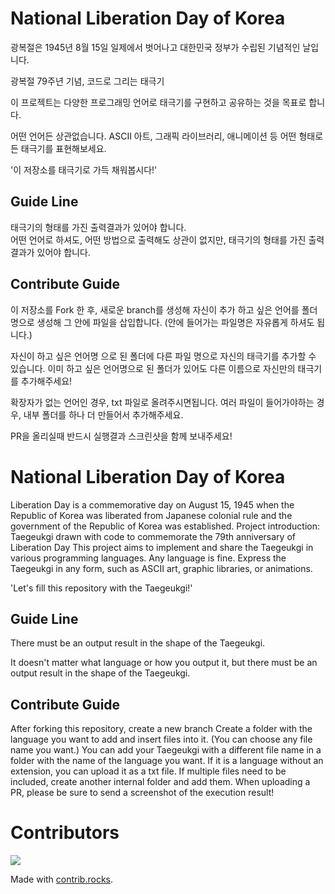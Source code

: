 # National Liberation Day of Korea

광복절은 1945년 8월 15일 일제에서 벗어나고 대한민국 정부가 수립된 기념적인 날입니다.

광복절 79주년 기념, 코드로 그리는 태극기

이 프로젝트는 다양한 프로그래밍 언어로 태극기를 구현하고 공유하는 것을 목표로 합니다.

어떤 언어든 상관없습니다.
ASCII 아트, 그래픽 라이브러리, 애니메이션 등 어떤 형태로든 태극기를 표현해보세요.    

'이 저장소를 태극기로 가득 채워봅시다!'

## Guide Line   
태극기의 형태를 가진 출력결과가 있어야 합니다.     
어떤 언어로 하셔도, 어떤 방법으로 출력해도 상관이 없지만, 태극기의 형태를 가진 출력결과가 있어야 합니다.   

## Contribute Guide
이 저장소를 Fork 한 후, 새로운 branch를 생성해
자신이 추가 하고 싶은 언어를 폴더 명으로 생성해 그 안에 파일을 삽입합니다.
(안에 들어가는 파일명은 자유롭게 하셔도 됩니다.)

자신이 하고 싶은 언어명 으로 된 폴더에 다른 파일 명으로 자신의 태극기를 추가할 수 있습니다. 이미 하고 싶은 언어명으로 된 폴더가 있어도 다른 이름으로 자신만의 태극기를 추가해주세요!

확장자가 없는 언어인 경우, txt 파일로 올려주시면됩니다.
여러 파일이 들어가야하는 경우, 내부 폴더를 하나 더 만들어서 추가해주세요.

PR을 올리실때 반드시 실행결과 스크린샷을 함께 보내주세요!


# National Liberation Day of Korea
Liberation Day is a commemorative day on August 15, 1945 when the Republic of Korea was liberated from Japanese colonial rule and the government of the Republic of Korea was established.
Project introduction: Taegeukgi drawn with code to commemorate the 79th anniversary of Liberation Day
This project aims to implement and share the Taegeukgi in various programming languages.
Any language is fine.
Express the Taegeukgi in any form, such as ASCII art, graphic libraries, or animations.

'Let's fill this repository with the Taegeukgi!'
## Guide Line

There must be an output result in the shape of the Taegeukgi.

It doesn't matter what language or how you output it, but there must be an output result in the shape of the Taegeukgi.

## Contribute Guide
After forking this repository, create a new branch
Create a folder with the language you want to add and insert files into it.
(You can choose any file name you want.)
You can add your Taegeukgi with a different file name in a folder with the name of the language you want. If it is a language without an extension, you can upload it as a txt file.
If multiple files need to be included, create another internal folder and add them.
When uploading a PR, please be sure to send a screenshot of the execution result!  



# Contributors


<a href="https://github.com/balhyo-younjisang/taegeukgi/graphs/contributors">
  <img src="https://contrib.rocks/image?repo=balhyo-younjisang/taegeukgi" />
</a>

Made with [contrib.rocks](https://contrib.rocks).